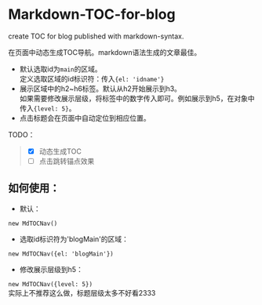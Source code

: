 # Markdown-TOC-for-blog
create TOC for blog published with markdown-syntax.

在页面中动态生成TOC导航。markdown语法生成的文章最佳。

- 默认选取id为`main`的区域。  
定义选取区域的id标识符：传入`{el: 'idname'}`
- 展示区域中的h2~h6标签。默认从h2开始展示到h3。  
如果需要修改展示层级，将标签中的数字传入即可。例如展示到h5，在对象中传入`{level: 5}`。
- 点击标题会在页面中自动定位到相应位置。


TODO：
> - [x] 动态生成TOC
> - [ ] 点击跳转锚点效果

## 如何使用：

- 默认：

`new MdTOCNav()`

- 选取id标识符为'blogMain'的区域：  

`new MdTOCNav({el: 'blogMain'})`

- 修改展示层级到h5：  

`new MdTOCNav({level: 5})`  
实际上不推荐这么做，标题层级太多不好看2333


